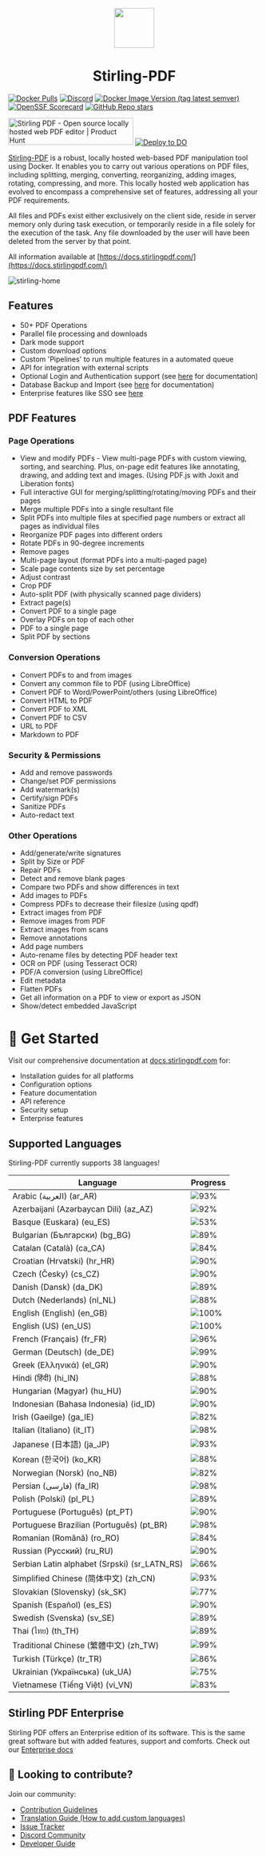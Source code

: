 <p align="center"><img src="https://raw.githubusercontent.com/Stirling-Tools/Stirling-PDF/main/docs/stirling.png" width="80"></p>
<h1 align="center">Stirling-PDF</h1>

[![Docker Pulls](https://img.shields.io/docker/pulls/frooodle/s-pdf)](https://hub.docker.com/r/frooodle/s-pdf)
[![Discord](https://img.shields.io/discord/1068636748814483718?label=Discord)](https://discord.gg/HYmhKj45pU)
[![Docker Image Version (tag latest semver)](https://img.shields.io/docker/v/frooodle/s-pdf/latest)](https://github.com/Stirling-Tools/Stirling-PDF/)
[![OpenSSF Scorecard](https://api.scorecard.dev/projects/github.com/Stirling-Tools/Stirling-PDF/badge)](https://scorecard.dev/viewer/?uri=github.com/Stirling-Tools/Stirling-PDF)
[![GitHub Repo stars](https://img.shields.io/github/stars/stirling-tools/stirling-pdf?style=social)](https://github.com/Stirling-Tools/stirling-pdf)

<a href="https://www.producthunt.com/posts/stirling-pdf?embed=true&utm_source=badge-featured&utm_medium=badge&utm_souce=badge-stirling&#0045;pdf" target="_blank"><img src="https://api.producthunt.com/widgets/embed-image/v1/featured.svg?post_id=641239&theme=light" alt="Stirling&#0032;PDF - Open&#0032;source&#0032;locally&#0032;hosted&#0032;web&#0032;PDF&#0032;editor | Product Hunt" style="width: 250px; height: 54px;" width="250" height="54" /></a>
[![Deploy to DO](https://www.deploytodo.com/do-btn-blue.svg)](https://cloud.digitalocean.com/apps/new?repo=https://github.com/Stirling-Tools/Stirling-PDF/tree/digitalOcean&refcode=c3210994b1af)

[Stirling-PDF](https://www.stirlingpdf.com) is a robust, locally hosted web-based PDF manipulation tool using Docker. It enables you to carry out various operations on PDF files, including splitting, merging, converting, reorganizing, adding images, rotating, compressing, and more. This locally hosted web application has evolved to encompass a comprehensive set of features, addressing all your PDF requirements.

All files and PDFs exist either exclusively on the client side, reside in server memory only during task execution, or temporarily reside in a file solely for the execution of the task. Any file downloaded by the user will have been deleted from the server by that point.


All information available at [https://docs.stirlingpdf.com/](https://docs.stirlingpdf.com/)

![stirling-home](images/stirling-home.jpg)

## Features

- 50+ PDF Operations
- Parallel file processing and downloads
- Dark mode support
- Custom download options
- Custom 'Pipelines' to run multiple features in a automated queue
- API for integration with external scripts
- Optional Login and Authentication support (see [here](https://docs.stirlingpdf.com/Advanced%20Configuration/System%20and%20Security) for documentation)
- Database Backup and Import (see [here](https://docs.stirlingpdf.com/Advanced%20Configuration/DATABASE) for documentation)
- Enterprise features like SSO see [here](https://docs.stirlingpdf.com/Enterprise%20Edition)

## PDF Features

### Page Operations

- View and modify PDFs - View multi-page PDFs with custom viewing, sorting, and searching. Plus, on-page edit features like annotating, drawing, and adding text and images. (Using PDF.js with Joxit and Liberation fonts)
- Full interactive GUI for merging/splitting/rotating/moving PDFs and their pages
- Merge multiple PDFs into a single resultant file
- Split PDFs into multiple files at specified page numbers or extract all pages as individual files
- Reorganize PDF pages into different orders
- Rotate PDFs in 90-degree increments
- Remove pages
- Multi-page layout (format PDFs into a multi-paged page)
- Scale page contents size by set percentage
- Adjust contrast
- Crop PDF
- Auto-split PDF (with physically scanned page dividers)
- Extract page(s)
- Convert PDF to a single page
- Overlay PDFs on top of each other
- PDF to a single page
- Split PDF by sections

### Conversion Operations

- Convert PDFs to and from images
- Convert any common file to PDF (using LibreOffice)
- Convert PDF to Word/PowerPoint/others (using LibreOffice)
- Convert HTML to PDF
- Convert PDF to XML
- Convert PDF to CSV
- URL to PDF
- Markdown to PDF

### Security & Permissions

- Add and remove passwords
- Change/set PDF permissions
- Add watermark(s)
- Certify/sign PDFs
- Sanitize PDFs
- Auto-redact text

### Other Operations

- Add/generate/write signatures
- Split by Size or PDF
- Repair PDFs
- Detect and remove blank pages
- Compare two PDFs and show differences in text
- Add images to PDFs
- Compress PDFs to decrease their filesize (using qpdf)
- Extract images from PDF
- Remove images from PDF
- Extract images from scans
- Remove annotations
- Add page numbers
- Auto-rename files by detecting PDF header text
- OCR on PDF (using Tesseract OCR)
- PDF/A conversion (using LibreOffice)
- Edit metadata
- Flatten PDFs
- Get all information on a PDF to view or export as JSON
- Show/detect embedded JavaScript




# 📖 Get Started

Visit our comprehensive documentation at [docs.stirlingpdf.com](https://docs.stirlingpdf.com) for:

- Installation guides for all platforms
- Configuration options
- Feature documentation
- API reference
- Security setup
- Enterprise features


## Supported Languages

Stirling-PDF currently supports 38 languages!

| Language                                     | Progress                               |
| -------------------------------------------- | -------------------------------------- |
| Arabic (العربية) (ar_AR)                        | ![93%](https://geps.dev/progress/93)   |
| Azerbaijani (Azərbaycan Dili) (az_AZ)        | ![92%](https://geps.dev/progress/92)   |
| Basque (Euskara) (eu_ES)                     | ![53%](https://geps.dev/progress/53)   |
| Bulgarian (Български) (bg_BG)                | ![89%](https://geps.dev/progress/89)   |
| Catalan (Català) (ca_CA)                     | ![84%](https://geps.dev/progress/84)   |
| Croatian (Hrvatski) (hr_HR)                  | ![90%](https://geps.dev/progress/90)   |
| Czech (Česky) (cs_CZ)                        | ![90%](https://geps.dev/progress/90)   |
| Danish (Dansk) (da_DK)                       | ![89%](https://geps.dev/progress/89)   |
| Dutch (Nederlands) (nl_NL)                   | ![88%](https://geps.dev/progress/88)   |
| English (English) (en_GB)                    | ![100%](https://geps.dev/progress/100) |
| English (US) (en_US)                         | ![100%](https://geps.dev/progress/100) |
| French (Français) (fr_FR)                    | ![96%](https://geps.dev/progress/96)   |
| German (Deutsch) (de_DE)                     | ![99%](https://geps.dev/progress/99)   |
| Greek (Ελληνικά) (el_GR)                     | ![90%](https://geps.dev/progress/90)   |
| Hindi (हिंदी) (hi_IN)                          | ![88%](https://geps.dev/progress/88)   |
| Hungarian (Magyar) (hu_HU)                   | ![90%](https://geps.dev/progress/90)   |
| Indonesian (Bahasa Indonesia) (id_ID)        | ![90%](https://geps.dev/progress/90)   |
| Irish (Gaeilge) (ga_IE)                      | ![82%](https://geps.dev/progress/82)   |
| Italian (Italiano) (it_IT)                   | ![98%](https://geps.dev/progress/98)   |
| Japanese (日本語) (ja_JP)                    | ![93%](https://geps.dev/progress/93)   |
| Korean (한국어) (ko_KR)                      | ![88%](https://geps.dev/progress/88)   |
| Norwegian (Norsk) (no_NB)                    | ![82%](https://geps.dev/progress/82)   |
| Persian (فارسی) (fa_IR)                      | ![98%](https://geps.dev/progress/98)   |
| Polish (Polski) (pl_PL)                      | ![89%](https://geps.dev/progress/89)   |
| Portuguese (Português) (pt_PT)               | ![90%](https://geps.dev/progress/90)   |
| Portuguese Brazilian (Português) (pt_BR)     | ![98%](https://geps.dev/progress/98)   |
| Romanian (Română) (ro_RO)                    | ![84%](https://geps.dev/progress/84)   |
| Russian (Русский) (ru_RU)                    | ![90%](https://geps.dev/progress/90)   |
| Serbian Latin alphabet (Srpski) (sr_LATN_RS) | ![66%](https://geps.dev/progress/66)   |
| Simplified Chinese (简体中文) (zh_CN)         | ![93%](https://geps.dev/progress/93)   |
| Slovakian (Slovensky) (sk_SK)                | ![77%](https://geps.dev/progress/77)   |
| Spanish (Español) (es_ES)                    | ![90%](https://geps.dev/progress/90)   |
| Swedish (Svenska) (sv_SE)                    | ![89%](https://geps.dev/progress/89)   |
| Thai (ไทย) (th_TH)                           | ![89%](https://geps.dev/progress/89)   |
| Traditional Chinese (繁體中文) (zh_TW)        | ![99%](https://geps.dev/progress/99)   |
| Turkish (Türkçe) (tr_TR)                     | ![86%](https://geps.dev/progress/86)   |
| Ukrainian (Українська) (uk_UA)               | ![75%](https://geps.dev/progress/75)   |
| Vietnamese (Tiếng Việt) (vi_VN)              | ![83%](https://geps.dev/progress/83)   |


## Stirling PDF Enterprise

Stirling PDF offers an Enterprise edition of its software. This is the same great software but with added features, support and comforts.
Check out our [Enterprise docs](https://docs.stirlingpdf.com/Enterprise%20Edition)


## 🤝 Looking to contribute?

Join our community:
- [Contribution Guidelines](CONTRIBUTING.md)
- [Translation Guide (How to add custom languages)](HowToAddNewLanguage.md)
- [Issue Tracker](https://github.com/Stirling-Tools/Stirling-PDF/issues)
- [Discord Community](https://discord.gg/HYmhKj45pU)
- [Developer Guide](DeveloperGuide.md)
